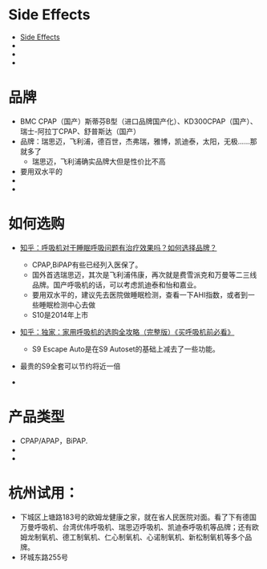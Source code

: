 # Side Effects
* [Side Effects](https://www.cpap.com/cpap-faq/Common-Side-Effects.html)
* []()
* []()
* []()



# 品牌
* BMC CPAP（国产）斯蒂芬B型（进口品牌国产化）、KD300CPAP（国产）、瑞士-阿拉丁CPAP、舒普斯达（国产）
* 品牌：瑞思迈，飞利浦，德百世，杰弗瑞，雅博，凯迪泰，太阳，无极......那就多了
	* 瑞思迈，飞利浦确实品牌大但是性价比不高
* 要用双水平的
* []()
* []()

# 如何选购
* [知乎：呼吸机对于睡眠呼吸问题有治疗效果吗？如何选择品牌？](https://www.zhihu.com/question/20163712)
	* CPAP,BiPAP有些已经列入医保了。
	* 国外首选瑞思迈，其次是飞利浦伟康，再次就是费雪派克和万曼等二三线品牌。国产呼吸机的话，可以考虑凯迪泰和怡和嘉业。
	* 要用双水平的，建议先去医院做睡眠检测，查看一下AHI指数，或者到一些睡眠检测中心去做
	* S10是2014年上市
* [知乎：独家：家用呼吸机的选购全攻略（完整版）《买呼吸机前必看》](https://zhuanlan.zhihu.com/p/22693251)
	* S9 Escape Auto是在S9 Autoset的基础上减去了一些功能。
	
* 最贵的S9全套可以节约将近一倍
* []()



# 产品类型
* CPAP/APAP，BiPAP.
* []()
* []()


# 杭州试用：
* 下城区上塘路183号的欧姆龙健康之家，就在省人民医院对面。看了下有德国万曼呼吸机、台湾优伟呼吸机、瑞思迈呼吸机、凯迪泰呼吸机等品牌；还有欧姆龙制氧机、德工制氧机、仁心制氧机、心诺制氧机、新松制氧机等多个品牌。
* 环城东路255号